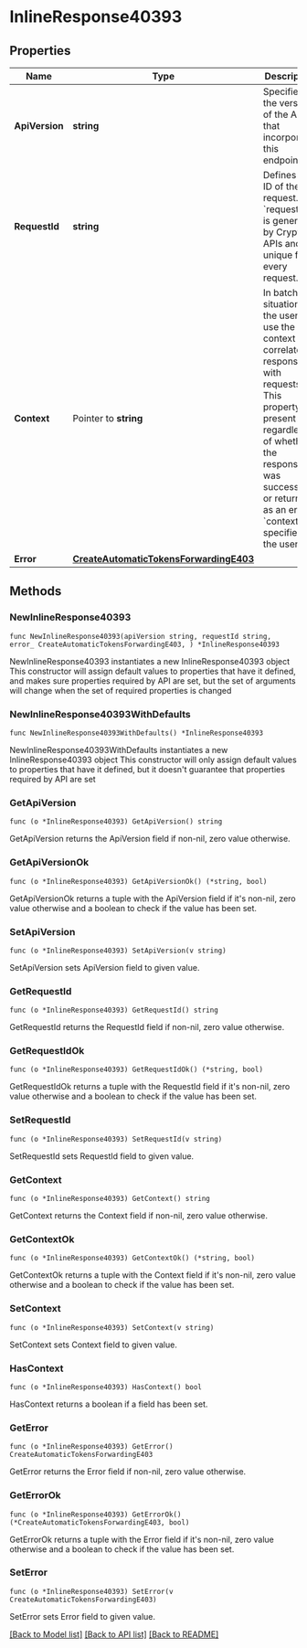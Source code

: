 # InlineResponse40393

## Properties

Name | Type | Description | Notes
------------ | ------------- | ------------- | -------------
**ApiVersion** | **string** | Specifies the version of the API that incorporates this endpoint. | 
**RequestId** | **string** | Defines the ID of the request. The &#x60;requestId&#x60; is generated by Crypto APIs and it&#39;s unique for every request. | 
**Context** | Pointer to **string** | In batch situations the user can use the context to correlate responses with requests. This property is present regardless of whether the response was successful or returned as an error. &#x60;context&#x60; is specified by the user. | [optional] 
**Error** | [**CreateAutomaticTokensForwardingE403**](CreateAutomaticTokensForwardingE403.md) |  | 

## Methods

### NewInlineResponse40393

`func NewInlineResponse40393(apiVersion string, requestId string, error_ CreateAutomaticTokensForwardingE403, ) *InlineResponse40393`

NewInlineResponse40393 instantiates a new InlineResponse40393 object
This constructor will assign default values to properties that have it defined,
and makes sure properties required by API are set, but the set of arguments
will change when the set of required properties is changed

### NewInlineResponse40393WithDefaults

`func NewInlineResponse40393WithDefaults() *InlineResponse40393`

NewInlineResponse40393WithDefaults instantiates a new InlineResponse40393 object
This constructor will only assign default values to properties that have it defined,
but it doesn't guarantee that properties required by API are set

### GetApiVersion

`func (o *InlineResponse40393) GetApiVersion() string`

GetApiVersion returns the ApiVersion field if non-nil, zero value otherwise.

### GetApiVersionOk

`func (o *InlineResponse40393) GetApiVersionOk() (*string, bool)`

GetApiVersionOk returns a tuple with the ApiVersion field if it's non-nil, zero value otherwise
and a boolean to check if the value has been set.

### SetApiVersion

`func (o *InlineResponse40393) SetApiVersion(v string)`

SetApiVersion sets ApiVersion field to given value.


### GetRequestId

`func (o *InlineResponse40393) GetRequestId() string`

GetRequestId returns the RequestId field if non-nil, zero value otherwise.

### GetRequestIdOk

`func (o *InlineResponse40393) GetRequestIdOk() (*string, bool)`

GetRequestIdOk returns a tuple with the RequestId field if it's non-nil, zero value otherwise
and a boolean to check if the value has been set.

### SetRequestId

`func (o *InlineResponse40393) SetRequestId(v string)`

SetRequestId sets RequestId field to given value.


### GetContext

`func (o *InlineResponse40393) GetContext() string`

GetContext returns the Context field if non-nil, zero value otherwise.

### GetContextOk

`func (o *InlineResponse40393) GetContextOk() (*string, bool)`

GetContextOk returns a tuple with the Context field if it's non-nil, zero value otherwise
and a boolean to check if the value has been set.

### SetContext

`func (o *InlineResponse40393) SetContext(v string)`

SetContext sets Context field to given value.

### HasContext

`func (o *InlineResponse40393) HasContext() bool`

HasContext returns a boolean if a field has been set.

### GetError

`func (o *InlineResponse40393) GetError() CreateAutomaticTokensForwardingE403`

GetError returns the Error field if non-nil, zero value otherwise.

### GetErrorOk

`func (o *InlineResponse40393) GetErrorOk() (*CreateAutomaticTokensForwardingE403, bool)`

GetErrorOk returns a tuple with the Error field if it's non-nil, zero value otherwise
and a boolean to check if the value has been set.

### SetError

`func (o *InlineResponse40393) SetError(v CreateAutomaticTokensForwardingE403)`

SetError sets Error field to given value.



[[Back to Model list]](../README.md#documentation-for-models) [[Back to API list]](../README.md#documentation-for-api-endpoints) [[Back to README]](../README.md)


